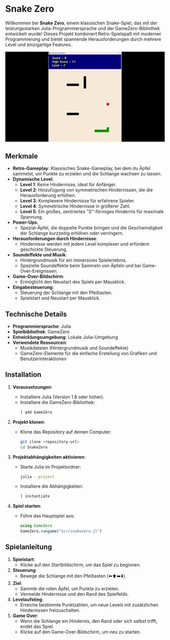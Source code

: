 # Snake Zero

Willkommen bei **Snake Zero**, einem klassischen Snake-Spiel, das mit der leistungsstarken Julia-Programmiersprache und der GameZero-Bibliothek entwickelt wurde! Dieses Projekt kombiniert Retro-Spielspaß mit moderner Programmierung und bietet spannende Herausforderungen durch mehrere Level und einzigartige Features.

![Build Status](scr/images/spiel.gif)

## Merkmale

- **Retro-Gameplay**: Klassisches Snake-Gameplay, bei dem du Äpfel sammelst, um Punkte zu erzielen und die Schlange wachsen zu lassen.
- **Dynamische Level**:
  - **Level 1**: Keine Hindernisse, ideal für Anfänger.
  - **Level 2**: Hinzufügung von symmetrischen Hindernissen, die die Herausforderung erhöhen.
  - **Level 3**: Komplexere Hindernisse für erfahrene Spieler.
  - **Level 4**: Symmetrische Hindernisse in größerer Zahl.
  - **Level 5**: Ein großes, zentriertes "S"-förmiges Hindernis für maximale Spannung.
- **Power-Ups**:
  - Spezial-Äpfel, die doppelte Punkte bringen und die Geschwindigkeit der Schlange kurzzeitig erhöhen oder verringern.
- **Herausforderungen durch Hindernisse**:
  - Hindernisse werden mit jedem Level komplexer und erfordern geschickte Steuerung.
- **Soundeffekte und Musik**:
  - Hintergrundmusik für ein immersives Spielerlebnis.
  - Spezielle Soundeffekte beim Sammeln von Äpfeln und bei Game-Over-Ereignissen.
- **Game-Over-Bildschirm**:
  - Ermöglicht den Neustart des Spiels per Mausklick.
- **Eingabesteuerung**:
  - Steuerung der Schlange mit den Pfeiltasten.
  - Spielstart und Neustart per Mausklick.

## Technische Details

- **Programmiersprache**: Julia
- **Spielbibliothek**: GameZero
- **Entwicklungsumgebung**: Lokale Julia-Umgebung
- **Verwendete Ressourcen**:
  - Musikdateien (Hintergrundmusik und Soundeffekte)
  - GameZero-Elemente für die einfache Erstellung von Grafiken und Benutzerinteraktionen

## Installation

1. **Voraussetzungen**:
   - Installiere Julia (Version 1.8 oder höher).
   - Installiere die GameZero-Bibliothek:  
     ```julia
     ] add GameZero
     ```

2. **Projekt klonen**:
   - Klone das Repository auf deinen Computer:
     ```bash
     git clone <repository-url>
     cd SnakeZero
     ```

3. **Projektabhängigkeiten aktivieren**:
   - Starte Julia im Projektordner:
     ```bash
     julia --project
     ```
   - Installiere die Abhängigkeiten:
     ```julia
     ] instantiate
     ```

4. **Spiel starten**:
   - Führe das Hauptspiel aus:
     ```julia
     using GameZero
     GameZero.rungame("scr/snakezero.jl")
     ```

## Spielanleitung

1. **Spielstart**:
   - Klicke auf den Startbildschirm, um das Spiel zu beginnen.
2. **Steuerung**:
   - Bewege die Schlange mit den Pfeiltasten (⬅️⬆️➡️⬇️).
3. **Ziel**:
   - Sammle die roten Äpfel, um Punkte zu erzielen.
   - Vermeide Hindernisse und den Rand des Spielfelds.
4. **Levelaufstieg**:
   - Erreiche bestimmte Punktzahlen, um neue Levels mit zusätzlichen Hindernissen freizuschalten.
5. **Game Over**:
   - Wenn die Schlange ein Hindernis, den Rand oder sich selbst trifft, endet das Spiel.
   - Klicke auf den Game-Over-Bildschirm, um neu zu starten.

